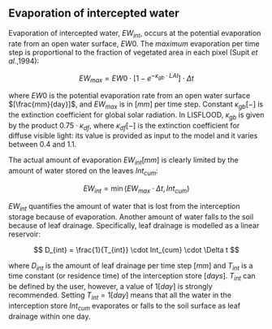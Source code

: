 ## Evaporation of intercepted water

Evaporation of intercepted water, $EW_{int}$, occurs at the potential evaporation rate from an open water surface, $EW0$. The *maximum* evaporation per time step is proportional to the fraction of vegetated
area in each pixel (Supit *et al.*,1994):

$$
EW_{max } = EW0 \cdot [1 - e^{- \kappa_{gb} \cdot LAI}] \cdot \Delta t
$$

where $EW0$ is the potential evaporation rate from an open water surface $[\frac{mm}{day}]$, and $EW_{max}$ is in $[mm]$ per time step. Constant $\kappa_{gb} [-]$ is the extinction coefficient for global solar radiation. In LISFLOOD, $\kappa_{gb}$ is given by the product $0.75 \cdot \kappa_{df}$, where $\kappa_{df} [-]$ is the extinction coefficient for diffuse visible light: its value is provided as input to the model and it varies between $0.4$ and $1.1$.

The actual amount of evaporation $EW_{int} [mm]$ is clearly limited by the amount of water stored on the leaves $Int_{cum}$:

$$
EW_{int} = \min({EW_{max } \cdot \Delta t},{Int_{cum}})
$$

$EW_{int}$ quantifies the amount of water that is lost from the interception storage because of evaporation. Another amount of water falls to the soil because of leaf drainage. Specifically, leaf drainage is modelled as a linear reservoir:

$$
D_{int} = \frac{1}{T_{int}} \cdot Int_{cum} \cdot \Delta t
$$

where $D_{int}$ is the amount of leaf drainage per time step $[mm]$ and $T_{int}$ is a time constant (or residence time) of the interception store $[days]$.  $T_{int}$ can be defined by the user, however, a value of $1 [day]$ is strongly recommended. Setting $T_{int}=1 [day]$ means that all the water in the interception store $Int_{cum}$ evaporates or falls to the soil surface as leaf drainage within one day.

